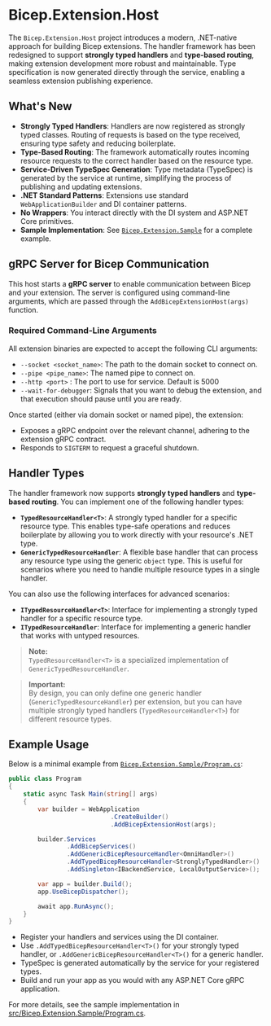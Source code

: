 # Bicep.Extension.Host

The `Bicep.Extension.Host` project introduces a modern, .NET-native approach for building Bicep extensions. The handler framework has been redesigned to support **strongly typed handlers** and **type-based routing**, making extension development more robust and maintainable. Type specification is now generated directly through the service, enabling a seamless extension publishing experience.

## What's New

- **Strongly Typed Handlers**: Handlers are now registered as strongly typed classes. Routing of requests is based on the type received, ensuring type safety and reducing boilerplate.
- **Type-Based Routing**: The framework automatically routes incoming resource requests to the correct handler based on the resource type.
- **Service-Driven TypeSpec Generation**: Type metadata (TypeSpec) is generated by the service at runtime, simplifying the process of publishing and updating extensions.
- **.NET Standard Patterns**: Extensions use standard `WebApplicationBuilder` and DI container patterns.
- **No Wrappers**: You interact directly with the DI system and ASP.NET Core primitives.
- **Sample Implementation**: See [`Bicep.Extension.Sample`](src/Bicep.Extension.Sample/Program.cs) for a complete example.

## gRPC Server for Bicep Communication

This host starts a **gRPC server** to enable communication between Bicep and your extension. The server is configured using command-line arguments, which are passed through the `AddBicepExtensionHost(args)` function.

### Required Command-Line Arguments

All extension binaries are expected to accept the following CLI arguments:

- `--socket <socket_name>`: The path to the domain socket to connect on.
- `--pipe <pipe_name>`: The named pipe to connect on.
- `--http <port>` : The port to use for service. Default is 5000
- `--wait-for-debugger`: Signals that you want to debug the extension, and that execution should pause until you are ready.

Once started (either via domain socket or named pipe), the extension:

- Exposes a gRPC endpoint over the relevant channel, adhering to the extension gRPC contract.
- Responds to `SIGTERM` to request a graceful shutdown.

## Handler Types

The handler framework now supports **strongly typed handlers** and **type-based routing**. You can implement one of the following handler types:

- **`TypedResourceHandler<T>`**: A strongly typed handler for a specific resource type. This enables type-safe operations and reduces boilerplate by allowing you to work directly with your resource's .NET type.
- **`GenericTypedResourceHandler`**: A flexible base handler that can process any resource type using the generic `object` type. This is useful for scenarios where you need to handle multiple resource types in a single handler.

You can also use the following interfaces for advanced scenarios:

- **`ITypedResourceHandler<T>`**: Interface for implementing a strongly typed handler for a specific resource type.
- **`ITypedResourceHandler`**: Interface for implementing a generic handler that works with untyped resources.

> **Note:**  
> `TypedResourceHandler<T>` is a specialized implementation of `GenericTypedResourceHandler`.

> **Important:**  
> By design, you can only define one generic handler (`GenericTypedResourceHandler`) per extension, but you can have multiple strongly typed handlers (`TypedResourceHandler<T>`) for different resource types.

## Example Usage

Below is a minimal example from [`Bicep.Extension.Sample/Program.cs`](src/Bicep.Extension.Sample/Program.cs):

```csharp
public class Program
{
    static async Task Main(string[] args)
    {
        var builder = WebApplication
                            .CreateBuilder()
                            .AddBicepExtensionHost(args);

        builder.Services
                .AddBicepServices()
                .AddGenericBicepResourceHandler<OmniHandler>()
                .AddTypedBicepResourceHandler<StronglyTypedHandler>()
                .AddSingleton<IBackendService, LocalOutputService>();

        var app = builder.Build();
        app.UseBicepDispatcher();

        await app.RunAsync();
    }
}
```

- Register your handlers and services using the DI container.
- Use `.AddTypedBicepResourceHandler<T>()` for your strongly typed handler, or `.AddGenericBicepResourceHandler<T>()` for a generic handler.
- TypeSpec is generated automatically by the service for your registered types.
- Build and run your app as you would with any ASP.NET Core gRPC application.

For more details, see the sample implementation in [src/Bicep.Extension.Sample/Program.cs](src/Bicep.Extension.Sample/Program.cs).